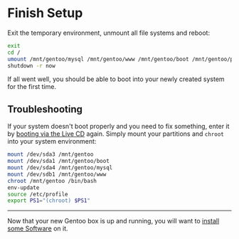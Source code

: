 Finish Setup
============

Exit the temporary environment, unmount all file systems and reboot:
 
```sh
exit
cd / 
umount /mnt/gentoo/mysql /mnt/gentoo/www /mnt/gentoo/boot /mnt/gentoo/proc /mnt/gentoo
shutdown -r now
```

If all went well, you should be able to boot into your newly created system for the first time.

Troubleshooting
---------------

If your system doesn't boot properly and you need to fix something, enter it by [booting via the Live CD](../01_Live-CD.md) again. Simply mount your partitions and `chroot` into your system environment:
 
```sh
mount /dev/sda3 /mnt/gentoo
mount /dev/sda1 /mnt/gentoo/boot
mount /dev/sda4 /mnt/gentoo/mysql
mount /dev/sdb1 /mnt/gentoo/www
chroot /mnt/gentoo /bin/bash
env-update
source /etc/profile
export PS1="(chroot) $PS1"
```

___
Now that your new Gentoo box is up and running, you will want to [install some Software](../04_Software/01_Overview.md) on it.